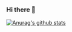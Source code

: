 ### Hi there 👋

[![Anurag's github stats](https://github-readme-stats.vercel.app/api?username=jinfromseoul)](https://github.com/anuraghazra/github-readme-stats)
<!--
**jinfromseoul/Jinfromseoul** is a ✨ _special_ ✨ repository because its `README.md` (this file) appears on your GitHub profile.

Here are some ideas to get you started:

- 🔭 I’m currently working on ...
- 🌱 I’m currently learning ...
- 👯 I’m looking to collaborate on ...
- 🤔 I’m looking for help with ...
- 💬 Ask me about ...
- 📫 How to reach me: ...
- 😄 Pronouns: ...
- ⚡ Fun fact: ...
-->
